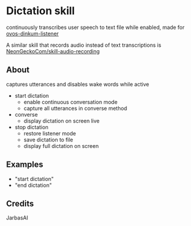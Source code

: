 # Dictation skill

continuously transcribes user speech to text file while enabled, made for [ovos-dinkum-listener](https://github.com/OpenVoiceOS/ovos-dinkum-listener)

A similar skill that records audio instead of text transcriptions is [NeonGeckoCom/skill-audio-recording](https://github.com/NeonGeckoCom/skill-audio-recording)

## About

captures utterances and disables wake words while active

- start dictation
  - enable continuous conversation mode
  - capture all utterances in converse method
- converse
  - display dictation on screen live
- stop dictation
  - restore listener mode
  - save dictation to file
  - display full dictation on screen

## Examples
* "start dictation"
* "end dictation"

## Credits
JarbasAI
